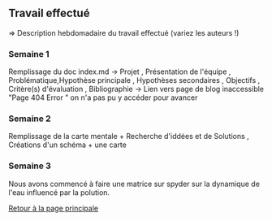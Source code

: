 ## Travail effectué 

=> Description hebdomadaire du travail effectué (variez les auteurs !)

### Semaine 1 
Remplissage du doc index.md -> Projet , Présentation de l'équipe , Problématique,Hypothèse principale , Hypothèses secondaires , Objectifs , Critère(s) d'évaluation , Bibliographie
-> Lien vers page de blog  inaccessible "Page 404  Error " on n'a pas pu y accéder pour  avancer 

### Semaine 2 
Remplissage de la carte mentale + Recherche d'iddées et de Solutions , Créations d'un schéma + une carte 
### Semaine 3
Nous avons commencé à faire une matrice sur spyder sur la dynamique de l'eau influencé par la polution. 

<a href="index.html"> Retour à la page principale </a>
